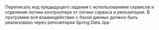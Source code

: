 Переписать код предыдущего задания с использованием сервисов и
отделения логики контроллера от логики сервиса и репозитория. В программе
всё взаимодействие с базой данных должно быть реализовано через
репозитории Spring Data Jpa.
